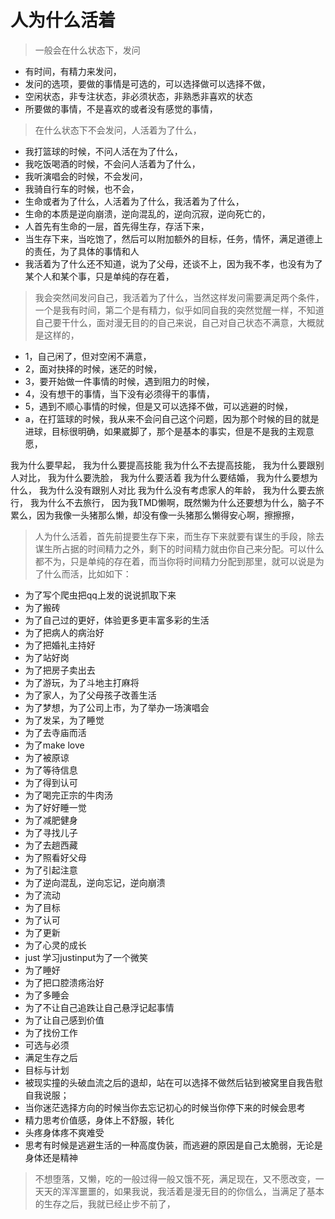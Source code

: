 # 人为什么活着



> 一般会在什么状态下，发问

* 有时间，有精力来发问，
* 发问的选项，要做的事情是可选的，可以选择做可以选择不做，
* 空闲状态，非专注状态，非必须状态，非熟悉非喜欢的状态
* 所要做的事情，不是喜欢的或者没有感觉的事情，

> 在什么状态下不会发问，人活着为了什么，

* 我打篮球的时候，不问人活在为了什么，
* 我吃饭喝酒的时候，不会问人活着为了什么，
* 我听演唱会的时候，不会发问，
* 我骑自行车的时候，也不会，
* 生命或者为了什么，人活着为了什么，我活着为了什么，
* 生命的本质是逆向崩溃，逆向混乱的，逆向沉寂，逆向死亡的，
* 人首先有生命的一层，首先得生存，存活下来，
* 当生存下来，当吃饱了，然后可以附加额外的目标，任务，情怀，满足道德上的责任，为了具体的事情和人
* 我活着为了什么还不知道，说为了父母，还谈不上，因为我不孝，也没有为了某个人和某个事，只是单纯的存在着，

> 我会突然间发问自己，我活着为了什么，当然这样发问需要满足两个条件，一个是我有时间，第二个是有精力，似乎如同自我的突然觉醒一样，不知道自己要干什么，面对漫无目的的自己来说，自己对自己状态不满意，大概就是这样的，

* 1，自己闲了，但对空闲不满意，
* 2，面对抉择的时候，迷茫的时候，
* 3，要开始做一件事情的时候，遇到阻力的时候，
* 4，没有想干的事情，当下没有必须得干的事情，
* 5，遇到不顺心事情的时候，但是又可以选择不做，可以逃避的时候，
* a，在打篮球的时候，我从来不会问自己这个问题，因为那个时候的目的就是进球，目标很明确，如果崴脚了，那个是基本的事实，但是不是我的主观意愿，

我为什么要早起， 我为什么要提高技能 我为什么不去提高技能， 我为什么要跟别人对比， 我为什么要洗脸， 我为什么要活着 我为什么要结婚， 我为什么要想为什么， 我为什么没有跟别人对比 我为什么没有考虑家人的年龄， 我为什么要去旅行， 我为什么不去旅行， 因为我TMD懒啊，既然懒为什么还要想为什么，脑子不累么，因为我像一头猪那么懒，却没有像一头猪那么懒得安心啊，擦擦擦，

> 人为什么活着，首先前提要生存下来，而生存下来就要有谋生的手段，除去谋生所占据的时间精力之外，剩下的时间精力就由你自己来分配。可以什么都不为，只是单纯的存在着，而当你将时间精力分配到那里，就可以说是为了什么而活，比如如下：

* 为了写个爬虫把qq上发的说说抓取下来
* 为了搬砖
* 为了自己过的更好，体验更多更丰富多彩的生活
* 为了把病人的病治好
* 为了把婚礼主持好
* 为了站好岗
* 为了把房子卖出去
* 为了游玩，为了斗地主打麻将
* 为了家人，为了父母孩子改善生活
* 为了梦想，为了公司上市，为了举办一场演唱会
* 为了发呆，为了睡觉
* 为了去寺庙而活
* 为了make love 
* 为了被原谅
* 为了等待信息
* 为了得到认可
* 为了喝完正宗的牛肉汤
* 为了好好睡一觉
* 为了减肥健身
* 为了寻找儿子
* 为了去趟西藏
* 为了照看好父母
* 为了引起注意
* 为了逆向混乱，逆向忘记，逆向崩溃
* 为了流动
* 为了目标
* 为了认可
* 为了更新
* 为了心灵的成长
* just 学习justinput为了一个微笑
* 为了睡好
* 为了把口腔溃疡治好
* 为了多睡会
* 为了不让自己追跌让自己悬浮记起事情
* 为了让自己感到价值
* 为了找份工作
* 可选与必须
* 满足生存之后
* 目标与计划
* 被现实撞的头破血流之后的退却，站在可以选择不做然后钻到被窝里自我告慰自我说服；
* 当你迷茫选择方向的时候当你去忘记初心的时候当你停下来的时候会思考
* 精力思考价值感，身体上不舒服，转化
* 头疼身体疼不爽难受
* 思考有时候是逃避生活的一种高度伪装，而逃避的原因是自己太脆弱，无论是身体还是精神

> 不想堕落，又懒，吃的一般过得一般又饿不死，满足现在，又不愿改变，一天天的浑浑噩噩的，如果我说，我活着是漫无目的的你信么，当满足了基本的生存之后，我就已经止步不前了，

